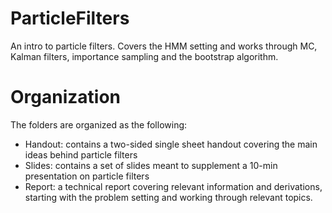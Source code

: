 # ParticleFilters
An intro to particle filters. Covers the HMM setting and works through MC, Kalman filters, importance sampling and the bootstrap algorithm.

# Organization
The folders are organized as the following:
- Handout: contains a two-sided single sheet handout covering the main ideas behind particle filters
- Slides: contains a set of slides meant to supplement a 10-min presentation on particle filters
- Report: a technical report covering relevant information and derivations, starting with the problem setting and working through relevant topics.
